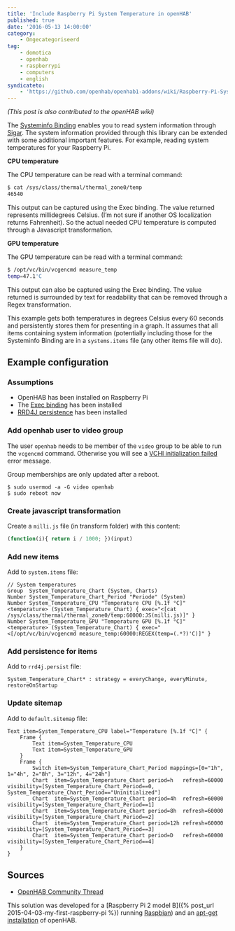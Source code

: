 ```yaml
---
title: 'Include Raspberry Pi System Temperature in openHAB'
published: true
date: '2016-05-13 14:00:00'
category:
    - Ongecategoriseerd
tag:
    - domotica
    - openhab
    - raspberrypi
    - computers
    - english
syndicateto: 
    - 'https://github.com/openhab/openhab1-addons/wiki/Raspberry-Pi-System-Temperature'
---
```


*(This post is also contributed to the openHAB wiki)*

The [Systeminfo Binding](https://github.com/openhab/openhab/wiki/Systeminfo-Binding) enables you to read system information through [Sigar](http://sigar.hyperic.com/). The system information provided through this library can be extended with some additional important features. For example, reading system temperatures for your Raspberry Pi.

**CPU temperature**

The CPU temperature can be read with a terminal command:
 
 ```bash
$ cat /sys/class/thermal/thermal_zone0/temp
46540
```

This output can be captured using the Exec binding. The value returned represents millidegrees Celsius. (I’m not sure if another OS localization returns Fahrenheit). So the actual needed CPU temperature is computed through a Javascript transformation.

**GPU temperature**

The GPU temperature can be read with a terminal command:

 ```bash
$ /opt/vc/bin/vcgencmd measure_temp
temp=47.1'C
```

This output can also be captured using the Exec binding. The value returned is surrounded by text for readability that can be removed through a Regex transformation.

This example gets both temperatures in degrees Celsius every 60 seconds and persistently stores them for presenting in a graph. It assumes that all items containing system information (potentially including those for the Systeminfo Binding are in a `systems.items` file (any other items file will do).

## Example configuration

### Assumptions

- OpenHAB has been installed on Raspberry Pi
- The [Exec binding](https://github.com/openhab/openhab/wiki/Exec-Binding) has been installed
- [RRD4J persistence](https://github.com/openhab/openhab/wiki/RRD4J-persistence) has been installed

### Add openhab user to video group

The user `openhab` needs to be member of the `video` group to be able to run the `vcgencmd` command. Otherwise you will see a [VCHI initialization failed](http://raspberrypi.stackexchange.com/questions/7546/munin-node-plugins-vchi-initialization-failed) error message.

Group memberships are only updated after a reboot.

 
    $ sudo usermod -a -G video openhab
    $ sudo reboot now


### Create javascript transformation

Create a `milli.js` file (in transform folder) with this content:

 ```javascript
(function(i){ return i / 1000; })(input)
```

### Add new items

Add to `system.items` file:

 
    // System temperatures
    Group  System_Temperature_Chart (System, Charts)
    Number System_Temperature_Chart_Period "Periode" (System)
    Number System_Temperature_CPU "Temperature CPU [%.1f °C]" <temperature> (System_Temperature_Chart) { exec="<[cat /sys/class/thermal/thermal_zone0/temp:60000:JS(milli.js)]" }
    Number System_Temperature_GPU "Temperature GPU [%.1f °C]" <temperature> (System_Temperature_Chart) { exec="<[/opt/vc/bin/vcgencmd measure_temp:60000:REGEX(temp=(.*?)'C)]" }


### Add persistence for items

Add to `rrd4j.persist` file:

 
    System_Temperature_Chart* : strategy = everyChange, everyMinute, restoreOnStartup


### Update sitemap

Add to `default.sitemap` file:

 
    Text item=System_Temperature_CPU label="Temperature [%.1f °C]" {
        Frame {
            Text item=System_Temperature_CPU
            Text item=System_Temperature_GPU
        }
        Frame {
            Switch item=System_Temperature_Chart_Period mappings=[0="1h", 1="4h", 2="8h", 3="12h", 4="24h"]
            Chart  item=System_Temperature_Chart period=h   refresh=60000 visibility=[System_Temperature_Chart_Period==0, System_Temperature_Chart_Period=="Uninitialized"]
            Chart  item=System_Temperature_Chart period=4h  refresh=60000 visibility=[System_Temperature_Chart_Period==1]
            Chart  item=System_Temperature_Chart period=8h  refresh=60000 visibility=[System_Temperature_Chart_Period==2]
            Chart  item=System_Temperature_Chart period=12h refresh=60000 visibility=[System_Temperature_Chart_Period==3]
            Chart  item=System_Temperature_Chart period=D   refresh=60000 visibility=[System_Temperature_Chart_Period==4]
        }
    }


## Sources

- [OpenHAB Community Thread](https://community.openhab.org/t/4964)

This solution was developed for a [Raspberry Pi 2 model B]({% post\_url 2015-04-03-my-first-raspberry-pi %}) running [Raspbian](https://www.raspberrypi.org/downloads/raspbian/)) and an [apt-get installation](https://github.com/openhab/openhab/wiki/Linux-and-OS-X#apt-get) of openHAB.
